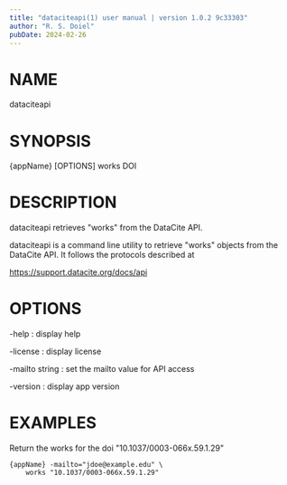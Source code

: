 ```yaml
---
title: "dataciteapi(1) user manual | version 1.0.2 9c33303"
author: "R. S. Doiel"
pubDate: 2024-02-26
---
```


# NAME

dataciteapi

# SYNOPSIS

{appName} [OPTIONS] works DOI

# DESCRIPTION

dataciteapi retrieves "works" from the DataCite API.

dataciteapi is a command line utility to retrieve "works" objects
from the DataCite API. It follows the protocols described at

  https://support.datacite.org/docs/api

# OPTIONS

-help
: display help

-license
: display license

-mailto string
: set the mailto value for API access

-version
: display app version

# EXAMPLES

Return the works for the doi "10.1037/0003-066x.59.1.29"

    {appName} -mailto="jdoe@example.edu" \
        works "10.1037/0003-066x.59.1.29"

